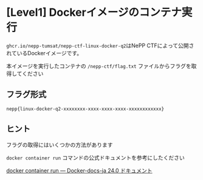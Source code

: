 # [Level1] Dockerイメージのコンテナ実行

`ghcr.io/nepp-tumsat/nepp-ctf-linux-docker-q2`はNePP CTFによって公開されているDockerイメージです。

本イメージを実行したコンテナの `/nepp-ctf/flag.txt` ファイルからフラグを取得してください

## フラグ形式

`nepp{linux-docker-q2-xxxxxxxx-xxxx-xxxx-xxxx-xxxxxxxxxxxx}`

## ヒント
フラグの取得にはいくつかの方法があります

`docker container run` コマンドの公式ドキュメントを参考にしたください 

[docker container run — Docker-docs-ja 24.0 ドキュメント](https://docs.docker.jp/engine/reference/commandline/container_run.html)
